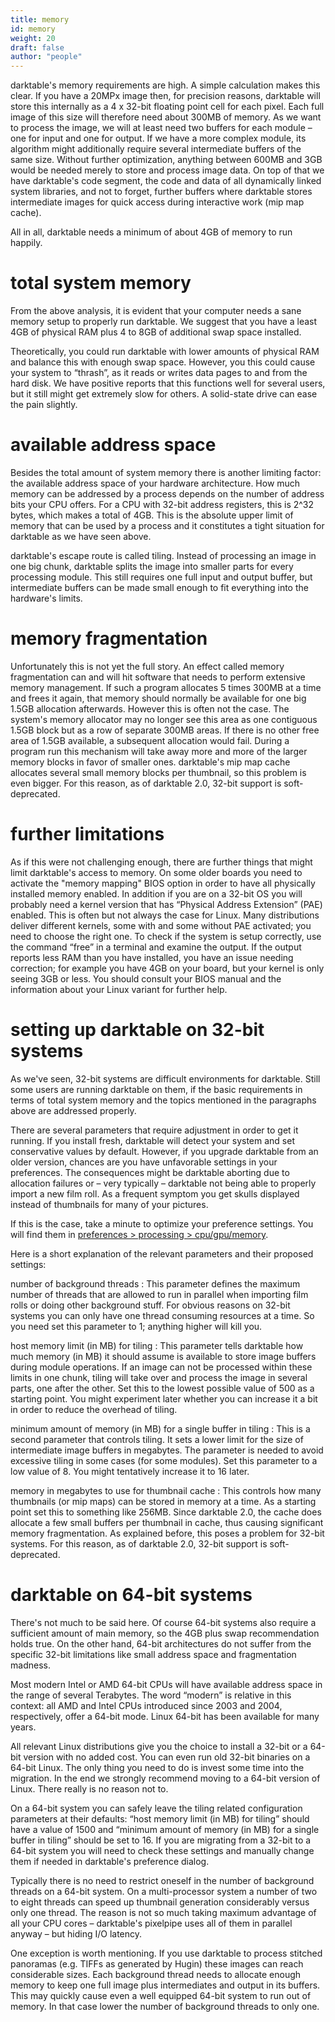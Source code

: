 ```yaml
---
title: memory
id: memory
weight: 20
draft: false
author: "people"
---
```


darktable's memory requirements are high. A simple calculation makes this clear. If you have a 20MPx image then, for precision reasons, darktable will store this internally as a 4 x 32-bit floating point cell for each pixel. Each full image of this size will therefore need about 300MB of memory. As we want to process the image, we will at least need two buffers for each module  – one for input and one for output. If we have a more complex module, its algorithm might additionally require several intermediate buffers of the same size. Without further optimization, anything between 600MB and 3GB would be needed merely to store and process image data. On top of that we have darktable's code segment, the code and data of all dynamically linked system libraries, and not to forget, further buffers where darktable stores intermediate images for quick access during interactive work (mip map cache). 

All in all, darktable needs a minimum of about 4GB of memory to run happily.

# total system memory

From the above analysis, it is evident that your computer needs a sane memory setup to properly run darktable. We suggest that you have a least 4GB of physical RAM plus 4 to 8GB of additional swap space installed. 

Theoretically, you could run darktable with lower amounts of physical RAM and balance this with enough swap space. However, you this could cause your system to “thrash”, as it reads or writes data pages to and from the hard disk. We have positive reports that this functions well for several users, but it still might get extremely slow for others. A solid-state drive can ease the pain slightly.

# available address space

Besides the total amount of system memory there is another limiting factor: the available address space of your hardware architecture. How much memory can be addressed by a process depends on the number of address bits your CPU offers. For a CPU with 32-bit address registers, this is 2^32 bytes, which makes a total of 4GB. This is the absolute upper limit of memory that can be used by a process and it constitutes a tight situation for darktable as we have seen above.

darktable's escape route is called tiling. Instead of processing an image in one big chunk, darktable splits the image into smaller parts for every processing module. This still requires one full input and output buffer, but intermediate buffers can be made small enough to fit everything into the hardware's limits.

# memory fragmentation

Unfortunately this is not yet the full story. An effect called memory fragmentation can and will hit software that needs to perform extensive memory management. If such a program allocates 5 times 300MB at a time and frees it again, that memory should normally be available for one big 1.5GB allocation afterwards. However this is often not the case. The system's memory allocator may no longer see this area as one contiguous 1.5GB block but as a row of separate 300MB areas. If there is no other free area of 1.5GB available, a subsequent allocation would fail. During a program run this mechanism will take away more and more of the larger memory blocks in favor of smaller ones. darktable's mip map cache allocates several small memory blocks per thumbnail, so this problem is even bigger. For this reason, as of darktable 2.0, 32-bit support is soft-deprecated.

# further limitations

As if this were not challenging enough, there are further things that might limit darktable's access to memory. On some older boards you need to activate the "memory mapping" BIOS option in order to have all physically installed memory enabled. In addition if you are on a 32-bit OS you will probably need a kernel version that has “Physical Address Extension” (PAE) enabled. This is often but not always the case for Linux. Many distributions deliver different kernels, some with and some without PAE activated; you need to choose the right one. To check if the system is setup correctly, use the command “free” in a terminal and examine the output. If the output reports less RAM than you have installed, you have an issue needing correction; for example you have 4GB on your board, but your kernel is only seeing 3GB or less. You should consult your BIOS manual and the information about your Linux variant for further help.

# setting up darktable on 32-bit systems

As we've seen, 32-bit systems are difficult environments for darktable. Still some users are running darktable on them, if the basic requirements in terms of total system memory and the topics mentioned in the paragraphs above are addressed properly.

There are several parameters that require adjustment in order to get it running. If you install fresh, darktable will detect your system and set conservative values by default. However, if you upgrade darktable from an older version, chances are you have unfavorable settings in your preferences. The consequences might be darktable aborting due to allocation failures or – very typically – darktable not being able to properly import a new film roll. As a frequent symptom you get skulls displayed instead of thumbnails for many of your pictures.

If this is the case, take a minute to optimize your preference settings. You will find them in [preferences > processing > cpu/gpu/memory](../preferences-settings/processing.md#cpu--gpu--memory). 

Here is a short explanation of the relevant parameters and their proposed settings:

number of background threads
: This parameter defines the maximum number of threads that are allowed to run in parallel when importing film rolls or doing other background stuff. For obvious reasons on 32-bit systems you can only have one thread consuming resources at a time. So you need set this parameter to 1; anything higher will kill you.

host memory limit (in MB) for tiling
: This parameter tells darktable how much memory (in MB) it should assume is available to store image buffers during module operations. If an image can not be processed within these limits in one chunk, tiling will take over and process the image in several parts, one after the other. Set this to the lowest possible value of 500 as a starting point. You might experiment later whether you can increase it a bit in order to reduce the overhead of tiling.

minimum amount of memory (in MB) for a single buffer in tiling
: This is a second parameter that controls tiling. It sets a lower limit for the size of intermediate image buffers in megabytes. The parameter is needed to avoid excessive tiling in some cases (for some modules). Set this parameter to a low value of 8. You might tentatively increase it to 16 later.

memory in megabytes to use for thumbnail cache
: This controls how many thumbnails (or mip maps) can be stored in memory at a time. As a starting point set this to something like 256MB. Since darktable 2.0, the cache does allocate a few small buffers per thumbnail in cache, thus causing significant memory fragmentation. As explained before, this poses a problem for 32-bit systems. For this reason, as of darktable 2.0, 32-bit support is soft-deprecated.

# darktable on 64-bit systems

There's not much to be said here. Of course 64-bit systems also require a sufficient amount of main memory, so the 4GB plus swap recommendation holds true. On the other hand, 64-bit architectures do not suffer from the specific 32-bit limitations like small address space and fragmentation madness.

Most modern Intel or AMD 64-bit CPUs will have available address space in the range of several Terabytes. The word “modern” is relative in this context: all AMD and Intel CPUs introduced since 2003 and 2004, respectively, offer a 64-bit mode. Linux 64-bit has been available for many years.

All relevant Linux distributions give you the choice to install a 32-bit or a 64-bit version with no added cost. You can even run old 32-bit binaries on a 64-bit Linux. The only thing you need to do is invest some time into the migration. In the end we strongly recommend moving to a 64-bit version of Linux. There really is no reason not to.

On a 64-bit system you can safely leave the tiling related configuration parameters at their defaults: “host memory limit (in MB) for tiling” should have a value of 1500 and “minimum amount of memory (in MB) for a single buffer in tiling” should be set to 16. If you are migrating from a 32-bit to a 64-bit system you will need to check these settings and manually change them if needed in darktable's preference dialog.

Typically there is no need to restrict oneself in the number of background threads on a 64-bit system. On a multi-processor system a number of two to eight threads can speed up thumbnail generation considerably versus only one thread. The reason is not so much taking maximum advantage of all your CPU cores – darktable's pixelpipe uses all of them in parallel anyway – but hiding I/O latency.

One exception is worth mentioning. If you use darktable to process stitched panoramas (e.g. TIFFs as generated by Hugin) these images can reach considerable sizes. Each background thread needs to allocate enough memory to keep one full image plus intermediates and output in its buffers. This may quickly cause even a well equipped 64-bit system to run out of memory. In that case lower the number of background threads to only one.

